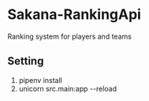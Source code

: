# Sakana-RankingApi
Ranking system for players and teams

## Setting
1. pipenv install
2. unicorn src.main:app --reload

